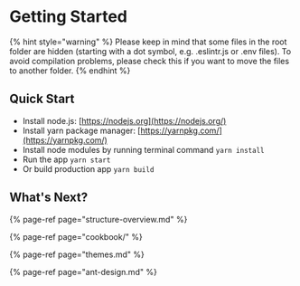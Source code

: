 # Getting Started

{% hint style="warning" %}
Please keep in mind that some files in the root folder are hidden \(starting with a dot symbol, e.g. .eslintr.js or .env files\). To avoid compilation problems, please check this if you want to move the files to another folder.
{% endhint %}

## Quick Start

* Install node.js: [https://nodejs.org​](https://nodejs.org/)
* Install yarn package manager: [https://yarnpkg.com/​](https://yarnpkg.com/)
* Install node modules by running terminal command `yarn install`
* Run the app `yarn start`
* Or build production app `yarn build`

## What's Next?

{% page-ref page="structure-overview.md" %}

{% page-ref page="cookbook/" %}

{% page-ref page="themes.md" %}

{% page-ref page="ant-design.md" %}

